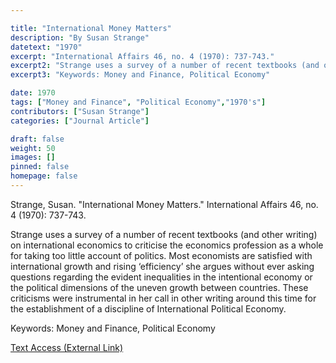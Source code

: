 ```yaml
---

title: "International Money Matters"
description: "By Susan Strange"
datetext: "1970"
excerpt: "International Affairs 46, no. 4 (1970): 737-743."
excerpt2: "Strange uses a survey of a number of recent textbooks (and other writing) on international economics to criticise the economics profession as a whole for taking too little account of politics. Most economists are satisfied with international growth and rising ‘efficiency’ she argues without ever asking questions regarding the evident inequalities in the intentional economy or the political dimensions of the uneven growth between countries. These criticisms were instrumental in her call in other writing around this time for the establishment of a discipline of International Political Economy."
excerpt3: "Keywords: Money and Finance, Political Economy"

date: 1970
tags: ["Money and Finance", "Political Economy","1970's"]
contributors: ["Susan Strange"]
categories: ["Journal Article"]

draft: false
weight: 50
images: []
pinned: false
homepage: false
---
```


Strange, Susan. "International Money Matters." International Affairs 46, no. 4 (1970): 737-743.

Strange uses a survey of a number of recent textbooks (and other writing) on international economics to criticise the economics profession as a whole for taking too little account of politics. Most economists are satisfied with international growth and rising ‘efficiency’ she argues without ever asking questions regarding the evident inequalities in the intentional economy or the political dimensions of the uneven growth between countries. These criticisms were instrumental in her call in other writing around this time for the establishment of a discipline of International Political Economy.

Keywords: Money and Finance, Political Economy

[Text Access (External Link)](https://doi.org/10.2307/2614535)
